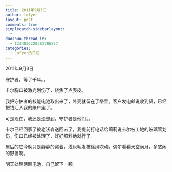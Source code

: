 ```yaml
---
title: 2011年9月3日
author: lofyer
layout: post
comments: true
simplecatch-sidebarlayout:
  - 
duoshuo_thread_id:
  - 1234836220387786857
categories:
  - Lofyer的日记
---
```

2011年9月3日

守护者，等了千年。。

卡尔胸口被激光划伤了，烧焦了点表皮。

我把守护者的核能电池取出来了，外壳就留在了塔里。客户发电邮说收到货，已经把钱汇入我的账户里了。

可是现在，我还是没想到，守护者是他们。。

卡尔已经回家了被老沃森送回去了，我提前打电话给莉莉说卡尔被工地的玻璃管划伤，伤口已经被处理了，好好照料他就行了。

屋后的它今晚只是静静的窝着，浅灰毛发被徐风吹动，偶尔看看天空满月，多悠闲的野兽啊。

明天处理两颗电池，自己留下一颗。